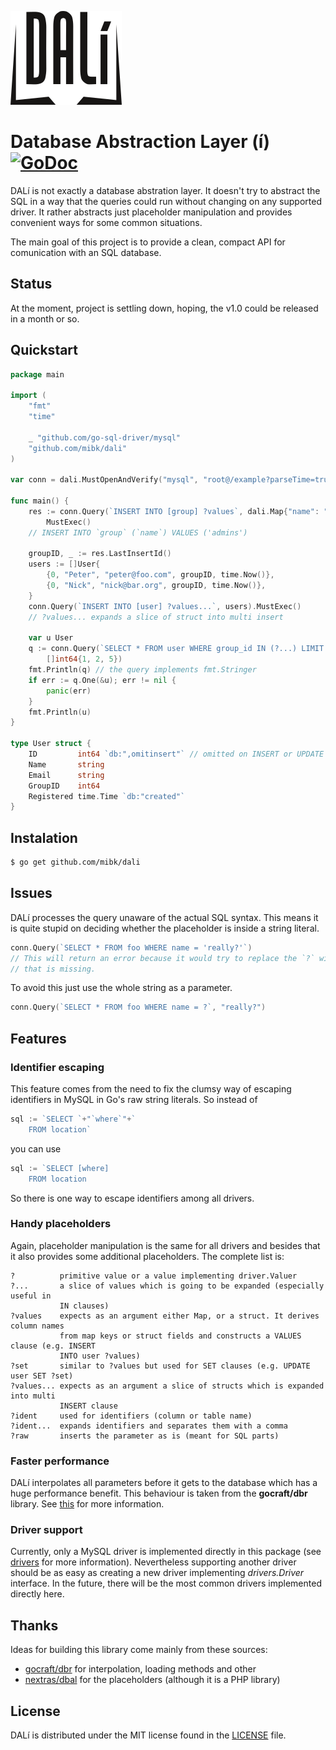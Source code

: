 ![DALí Logo](_doc/img/dali.png)
# Database Abstraction Layer (í) [![GoDoc](https://godoc.org/github.com/mibk/dali?status.png)](https://godoc.org/github.com/mibk/dali)

DALí is not exactly a database abstration layer. It doesn't try to abstract the SQL in a way
that the queries could run without changing on any supported driver. It rather abstracts
just placeholder manipulation and provides convenient ways for some common situations.

The main goal of this project is to provide a clean, compact API for comunication with
an SQL database.

## Status

At the moment, project is settling down, hoping, the v1.0 could be released in a month or so.

## Quickstart

```go
package main

import (
	"fmt"
	"time"

	_ "github.com/go-sql-driver/mysql"
	"github.com/mibk/dali"
)

var conn = dali.MustOpenAndVerify("mysql", "root@/example?parseTime=true")

func main() {
	res := conn.Query(`INSERT INTO [group] ?values`, dali.Map{"name": "admins"}).
		MustExec()
	// INSERT INTO `group` (`name`) VALUES ('admins')

	groupID, _ := res.LastInsertId()
	users := []User{
		{0, "Peter", "peter@foo.com", groupID, time.Now()},
		{0, "Nick", "nick@bar.org", groupID, time.Now()},
	}
	conn.Query(`INSERT INTO [user] ?values...`, users).MustExec()
	// ?values... expands a slice of struct into multi insert

	var u User
	q := conn.Query(`SELECT * FROM user WHERE group_id IN (?...) LIMIT 1`,
		[]int64{1, 2, 5})
	fmt.Println(q) // the query implements fmt.Stringer
	if err := q.One(&u); err != nil {
		panic(err)
	}
	fmt.Println(u)
}

type User struct {
	ID         int64 `db:",omitinsert"` // omitted on INSERT or UPDATE
	Name       string
	Email      string
	GroupID    int64
	Registered time.Time `db:"created"`
}
```

## Instalation

```bash
$ go get github.com/mibk/dali
```

## Issues

DALí processes the query unaware of the actual SQL syntax. This means it is quite stupid
on deciding whether the placeholder is inside a string literal.
```go
conn.Query(`SELECT * FROM foo WHERE name = 'really?'`)
// This will return an error because it would try to replace the `?` with an argument
// that is missing.
```
To avoid this just use the whole string as a parameter.
```go
conn.Query(`SELECT * FROM foo WHERE name = ?`, "really?")
```

## Features

### Identifier escaping

This feature comes from the need to fix the clumsy way of escaping identifiers in MySQL in
Go's raw string literals. So instead of
```go
sql := `SELECT `+"`where`"+`
	FROM location`
```
you can use
```go
sql := `SELECT [where]
	FROM location
```
So there is one way to escape identifiers among all drivers.

### Handy placeholders

Again, placeholder manipulation is the same for all drivers and besides that it also provides
some additional placeholders. The complete list is:

```
?          primitive value or a value implementing driver.Valuer
?...       a slice of values which is going to be expanded (especially useful in
           IN clauses)
?values    expects as an argument either Map, or a struct. It derives column names
           from map keys or struct fields and constructs a VALUES clause (e.g. INSERT
           INTO user ?values)
?set       similar to ?values but used for SET clauses (e.g. UPDATE user SET ?set)
?values... expects as an argument a slice of structs which is expanded into multi
           INSERT clause
?ident     used for identifiers (column or table name)
?ident...  expands identifiers and separates them with a comma
?raw       inserts the parameter as is (meant for SQL parts)
```

### Faster performance

DALí interpolates all parameters before it gets to the database which has a huge performance
benefit. This behaviour is taken from the **gocraft/dbr** library. See
[this](https://github.com/gocraft/dbr#faster-performance-than-using-using-databasesql-directly)
for more information.

### Driver support

Currently, only a MySQL driver is implemented directly in this package (see [drivers](drivers)
for more information). Nevertheless supporting another driver should be as easy as creating
a new driver implementing *drivers.Driver* interface. In the future, there will be the most
common drivers implemented directly here.

## Thanks

Ideas for building this library come mainly from these sources:

- [gocraft/dbr](https://github.com/gocraft/dbr) for interpolation, loading methods and other
- [nextras/dbal](https://github.com/nextras/dbal) for the placeholders (although it is a PHP library)

## License

DALí is distributed under the MIT license found in the [LICENSE](LICENSE) file.
